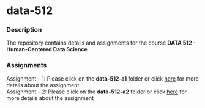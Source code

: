 # data-512

### Description
The repository contains details and assignments for the course **DATA 512 - Human-Centered Data Science**  <br />

### Assignments
Assignment - 1: Please click on the **data-512-a1** folder or click [here](https://github.com/mayurgpt07/data-512/tree/master/data-512-a1) for more details about the assignment <br />
Assignment - 2: Please click on the **data-512-a2** folder or click [here](https://github.com/mayurgpt07/data-512/tree/master/data-512-a2) for more details about the assignment

